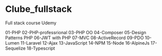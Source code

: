 # Clube_fullstack
 Full stack course Udemy

01-PHP
02-PHP-professrional
03-PHP OO
04-Composer
05-Design Patterns PHP
06-JWT with PHP
07-MVC
08-ActiveRecord
09-PDO
10-Lumen
11-Laravel
12-Ajax
13-JavaScript
14-NPM
15-Node
16-AlpineJs
17-Sequelize
18-Typescript
